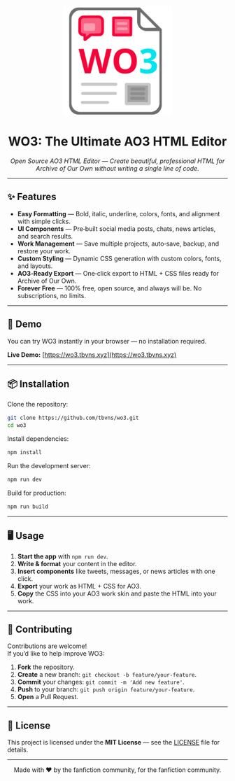 <p align="center">
  <img src="https://github.com/tbvns/wo3/blob/main/public/wo3.svg" 
       alt="WO3 Logo" 
       width="250"/>
</p>

<h1 align="center">WO3: The Ultimate AO3 HTML Editor</h1>

<p align="center">
  <em>Open Source AO3 HTML Editor — Create beautiful, professional HTML for Archive of Our Own without writing a single line of code.</em>
</p>

---

## ✨ Features

- **Easy Formatting** — Bold, italic, underline, colors, fonts, and alignment with simple clicks.
- **UI Components** — Pre‑built social media posts, chats, news articles, and search results.
- **Work Management** — Save multiple projects, auto‑save, backup, and restore your work.
- **Custom Styling** — Dynamic CSS generation with custom colors, fonts, and layouts.
- **AO3‑Ready Export** — One‑click export to HTML + CSS files ready for Archive of Our Own.
- **Forever Free** — 100% free, open source, and always will be. No subscriptions, no limits.

---

## 🚀 Demo

You can try WO3 instantly in your browser — no installation required.

**Live Demo:** [https://wo3.tbvns.xyz](https://wo3.tbvns.xyz)

---

## 📦 Installation

Clone the repository:

```bash
git clone https://github.com/tbvns/wo3.git
cd wo3
```

Install dependencies:

```bash
npm install
```

Run the development server:

```bash
npm run dev
```

Build for production:

```bash
npm run build
```

---

## 🖥 Usage

1. **Start the app** with `npm run dev`.
2. **Write & format** your content in the editor.
3. **Insert components** like tweets, messages, or news articles with one click.
4. **Export** your work as HTML + CSS for AO3.
5. **Copy** the CSS into your AO3 work skin and paste the HTML into your work.

---

## 🤝 Contributing

Contributions are welcome!  
If you’d like to help improve WO3:

1. **Fork** the repository.
2. **Create** a new branch: `git checkout -b feature/your-feature`.
3. **Commit** your changes: `git commit -m 'Add new feature'`.
4. **Push** to your branch: `git push origin feature/your-feature`.
5. **Open** a Pull Request.

---

## 📜 License

This project is licensed under the **MIT License** — see the [LICENSE](LICENSE) file for details.

---

<p align="center">
  Made with ❤️ by the fanfiction community, for the fanfiction community.
</p>
